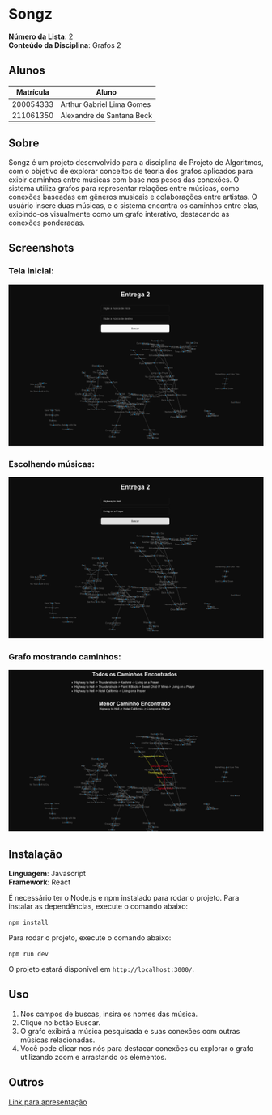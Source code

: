 # Songz

**Número da Lista**: 2<br>
**Conteúdo da Disciplina**: Grafos 2<br>

## Alunos
| Matrícula | Aluno           |
| --------- | --------------- |
| 200054333 | Arthur Gabriel Lima Gomes |
| 211061350 | Alexandre de Santana Beck |

## Sobre 
Songz é um projeto desenvolvido para a disciplina de Projeto de Algoritmos, com o objetivo de explorar conceitos de teoria dos grafos aplicados para exibir caminhos entre músicas com base nos pesos das conexões. O sistema utiliza grafos para representar relações entre músicas, como conexões baseadas em gêneros musicais e colaborações entre artistas. O usuário insere duas músicas, e o sistema encontra os caminhos entre elas, exibindo-os visualmente como um grafo interativo, destacando as conexões ponderadas.

## Screenshots

### **Tela inicial**:
![Tela inicial](./images/songz1.png)

### **Escolhendo músicas**:
![Escolhendo músicas](./images/songz2.png)

### **Grafo mostrando caminhos**:
![Grafo](./images/songz3.png)

## Instalação 
**Linguagem**: Javascript<br>
**Framework**: React<br>

É necessário ter o Node.js e npm instalado para rodar o projeto. Para instalar as dependências, execute o comando abaixo:

```npm install```

Para rodar o projeto, execute o comando abaixo:

```npm run dev```

O projeto estará disponível em `http://localhost:3000/`.


## Uso 

1. Nos campos de buscas, insira os nomes das música.
2. Clique no botão Buscar.
3. O grafo exibirá a música pesquisada e suas conexões com outras músicas relacionadas.
4. Você pode clicar nos nós para destacar conexões ou explorar o grafo utilizando zoom e arrastando os elementos.

## Outros

[Link para apresentação](https://youtu.be/J0KivVF_3kc?si=ACgStD9M8_o1Kyog)
